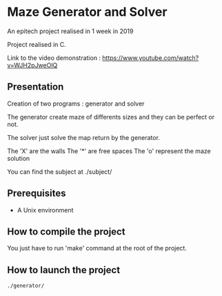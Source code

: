 # Maze Generator and Solver

An epitech project realised in 1 week in 2019

Project realised in C.

Link to the video demonstration : https://www.youtube.com/watch?v=WJH2pJweOlQ

## Presentation

Creation of two programs : generator and solver

The generator create maze of differents sizes and they can be perfect or not.

The solver just solve the map return by the generator.

The 'X' are the walls
The '*' are free spaces
The 'o' represent the maze solution

You can find the subject at ./subject/

## Prerequisites

+ A Unix environment

## How to compile the project

You just have to run 'make' command at the root of the project.

## How to launch the project

`./generator/`